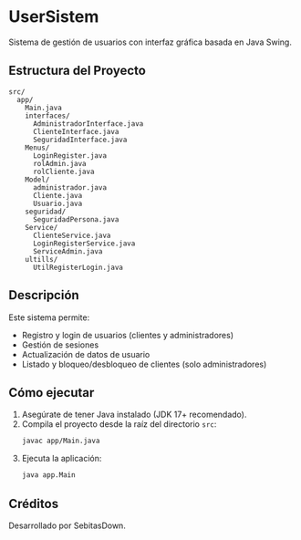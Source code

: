 # UserSistem

Sistema de gestión de usuarios con interfaz gráfica basada en Java Swing.

## Estructura del Proyecto

```
src/
  app/
    Main.java
    interfaces/
      AdministradorInterface.java
      ClienteInterface.java
      SeguridadInterface.java
    Menus/
      LoginRegister.java
      rolAdmin.java
      rolCliente.java
    Model/
      administrador.java
      Cliente.java
      Usuario.java
    seguridad/
      SeguridadPersona.java
    Service/
      ClienteService.java
      LoginRegisterService.java
      ServiceAdmin.java
    ultills/
      UtilRegisterLogin.java
```

## Descripción

Este sistema permite:
- Registro y login de usuarios (clientes y administradores)
- Gestión de sesiones
- Actualización de datos de usuario
- Listado y bloqueo/desbloqueo de clientes (solo administradores)

## Cómo ejecutar

1. Asegúrate de tener Java instalado (JDK 17+ recomendado).
2. Compila el proyecto desde la raíz del directorio `src`:
   ```sh
   javac app/Main.java
   ```
3. Ejecuta la aplicación:
   ```sh
   java app.Main
   ```

## Créditos

Desarrollado por SebitasDown.
